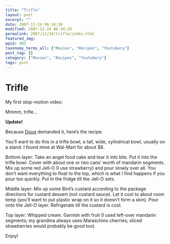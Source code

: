 ```yaml
---
title: "Trifle"
layout: post
excerpt: ""
date: 2007-12-24 06:34:20
modified: 2007-12-24 06:34:20
permalink: 2007/12/24/trifle/index.html
featured_img: 
wpid: 403
taxonomy_terms_all: ["Movies", "Recipes", "Youtubery"]
post_tag: []
category: ["Movies", "Recipes", "Youtubery"]
tags: post
---
```


# Trifle

My first stop-motion video:

Mmmm, trifle…

**Update!**

Because [Doug](http://www.ballsandwalnuts.com/) demanded it, here’s the recipe.

You’ll want to do this in a trifle bowl, a tall, wide, cylindrical bowl, usually on a stand. I found mine at Wal-Mart for about $8.

Bottom layer: Take an angel food cake and tear it into bits. Put it into the trifle bowl. Cover with about one or two cans’ worth of mandarin segments. Mix up some red Jell-O (I use strawberry) and pour slowly over all. You don’t want everything to float to the top, which is what I find happens if you pour too quickly. Put in the fridge till the Jell-O sets.

Middle layer: Mix up some Bird’s custard according to the package directions for custard dessert (not custard sauce). Let it cool to about room temp (you’ll want to put plastic wrap on it so it doesn’t form a skin). Pour onto the Jell-O layer. Refrigerate till the custard is cool.

Top layer: Whipped cream. Garnish with fruit (I used left-over mandarin segments; my grandma always uses Maraschino cherries; sliced strawberries would probably be good too).

Enjoy!